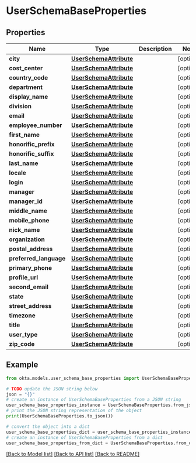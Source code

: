 # UserSchemaBaseProperties


## Properties

Name | Type | Description | Notes
------------ | ------------- | ------------- | -------------
**city** | [**UserSchemaAttribute**](UserSchemaAttribute.md) |  | [optional] 
**cost_center** | [**UserSchemaAttribute**](UserSchemaAttribute.md) |  | [optional] 
**country_code** | [**UserSchemaAttribute**](UserSchemaAttribute.md) |  | [optional] 
**department** | [**UserSchemaAttribute**](UserSchemaAttribute.md) |  | [optional] 
**display_name** | [**UserSchemaAttribute**](UserSchemaAttribute.md) |  | [optional] 
**division** | [**UserSchemaAttribute**](UserSchemaAttribute.md) |  | [optional] 
**email** | [**UserSchemaAttribute**](UserSchemaAttribute.md) |  | [optional] 
**employee_number** | [**UserSchemaAttribute**](UserSchemaAttribute.md) |  | [optional] 
**first_name** | [**UserSchemaAttribute**](UserSchemaAttribute.md) |  | [optional] 
**honorific_prefix** | [**UserSchemaAttribute**](UserSchemaAttribute.md) |  | [optional] 
**honorific_suffix** | [**UserSchemaAttribute**](UserSchemaAttribute.md) |  | [optional] 
**last_name** | [**UserSchemaAttribute**](UserSchemaAttribute.md) |  | [optional] 
**locale** | [**UserSchemaAttribute**](UserSchemaAttribute.md) |  | [optional] 
**login** | [**UserSchemaAttribute**](UserSchemaAttribute.md) |  | [optional] 
**manager** | [**UserSchemaAttribute**](UserSchemaAttribute.md) |  | [optional] 
**manager_id** | [**UserSchemaAttribute**](UserSchemaAttribute.md) |  | [optional] 
**middle_name** | [**UserSchemaAttribute**](UserSchemaAttribute.md) |  | [optional] 
**mobile_phone** | [**UserSchemaAttribute**](UserSchemaAttribute.md) |  | [optional] 
**nick_name** | [**UserSchemaAttribute**](UserSchemaAttribute.md) |  | [optional] 
**organization** | [**UserSchemaAttribute**](UserSchemaAttribute.md) |  | [optional] 
**postal_address** | [**UserSchemaAttribute**](UserSchemaAttribute.md) |  | [optional] 
**preferred_language** | [**UserSchemaAttribute**](UserSchemaAttribute.md) |  | [optional] 
**primary_phone** | [**UserSchemaAttribute**](UserSchemaAttribute.md) |  | [optional] 
**profile_url** | [**UserSchemaAttribute**](UserSchemaAttribute.md) |  | [optional] 
**second_email** | [**UserSchemaAttribute**](UserSchemaAttribute.md) |  | [optional] 
**state** | [**UserSchemaAttribute**](UserSchemaAttribute.md) |  | [optional] 
**street_address** | [**UserSchemaAttribute**](UserSchemaAttribute.md) |  | [optional] 
**timezone** | [**UserSchemaAttribute**](UserSchemaAttribute.md) |  | [optional] 
**title** | [**UserSchemaAttribute**](UserSchemaAttribute.md) |  | [optional] 
**user_type** | [**UserSchemaAttribute**](UserSchemaAttribute.md) |  | [optional] 
**zip_code** | [**UserSchemaAttribute**](UserSchemaAttribute.md) |  | [optional] 

## Example

```python
from okta.models.user_schema_base_properties import UserSchemaBaseProperties

# TODO update the JSON string below
json = "{}"
# create an instance of UserSchemaBaseProperties from a JSON string
user_schema_base_properties_instance = UserSchemaBaseProperties.from_json(json)
# print the JSON string representation of the object
print(UserSchemaBaseProperties.to_json())

# convert the object into a dict
user_schema_base_properties_dict = user_schema_base_properties_instance.to_dict()
# create an instance of UserSchemaBaseProperties from a dict
user_schema_base_properties_from_dict = UserSchemaBaseProperties.from_dict(user_schema_base_properties_dict)
```
[[Back to Model list]](../README.md#documentation-for-models) [[Back to API list]](../README.md#documentation-for-api-endpoints) [[Back to README]](../README.md)


